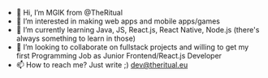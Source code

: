 - 👋 Hi, I’m MGIK from @TheRitual
- 👀 I’m interested in making web apps and mobile apps/games
- 🌱 I’m currently learning Java, JS, React.js, React Native, Node.js (there's always something to learn in those)
- 💞️ I’m looking to collaborate on fullstack projects and willing to get my first Programming Job as Junior Frontend/React.js Developer
- 📫 How to reach me? Just write ;) dev@theritual.eu
